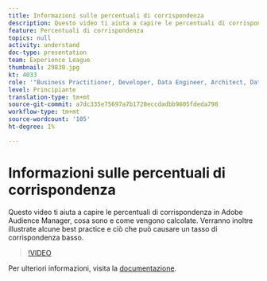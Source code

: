```yaml
---
title: Informazioni sulle percentuali di corrispondenza
description: Questo video ti aiuta a capire le percentuali di corrispondenza in Adobe Audience Manager, cosa sono e come vengono calcolate. Verranno inoltre illustrate alcune best practice e ciò che può causare un tasso di corrispondenza basso.
feature: Percentuali di corrispondenza
topics: null
activity: understand
doc-type: presentation
team: Experience League
thumbnail: 29830.jpg
kt: 4033
role: '"Business Practitioner, Developer, Data Engineer, Architect, Data Architect, Administrator, Leader"'
level: Principiante
translation-type: tm+mt
source-git-commit: a7dc335e75697a7b1720eccdadbb9605fdeda798
workflow-type: tm+mt
source-wordcount: '105'
ht-degree: 1%

---
```



# Informazioni sulle percentuali di corrispondenza

Questo video ti aiuta a capire le percentuali di corrispondenza in Adobe Audience Manager, cosa sono e come vengono calcolate. Verranno inoltre illustrate alcune best practice e ciò che può causare un tasso di corrispondenza basso.

>[!VIDEO](https://video.tv.adobe.com/v/29830/?quality=12)

Per ulteriori informazioni, visita la [documentazione](https://docs.adobe.com/help/en/audience-manager/user-guide/features/addressable-audiences.html).
